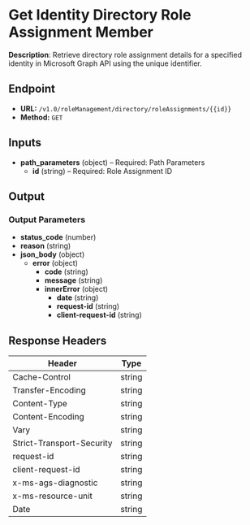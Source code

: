 # Get Identity Directory Role Assignment Member

**Description**: Retrieve directory role assignment details for a specified identity in Microsoft Graph API using the unique identifier.

## Endpoint

- **URL:** `/v1.0/roleManagement/directory/roleAssignments/{{id}}`
- **Method:** `GET`
## Inputs

- **path_parameters** (object) – Required: Path Parameters
  - **id** (string) – Required: Role Assignment ID
## Output

### Output Parameters

- **status_code** (number)
- **reason** (string)
- **json_body** (object)
  - **error** (object)
    - **code** (string)
    - **message** (string)
    - **innerError** (object)
      - **date** (string)
      - **request-id** (string)
      - **client-request-id** (string)
## Response Headers

| Header | Type |
|--------|------|
| Cache-Control | string |
| Transfer-Encoding | string |
| Content-Type | string |
| Content-Encoding | string |
| Vary | string |
| Strict-Transport-Security | string |
| request-id | string |
| client-request-id | string |
| x-ms-ags-diagnostic | string |
| x-ms-resource-unit | string |
| Date | string |